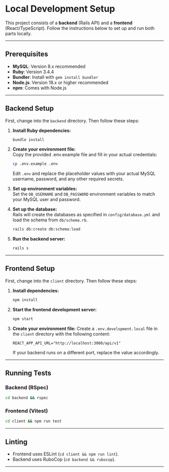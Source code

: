 # Local Development Setup

This project consists of a **backend** (Rails API) and a **frontend** (React/TypeScript). Follow the instructions below to set up and run both parts locally.

---

## Prerequisites

- **MySQL**: Version 8.x recommended
- **Ruby**: Version 3.4.4
- **Bundler**: Install with `gem install bundler`
- **Node.js**: Version 18.x or higher recommended
- **npm**: Comes with Node.js

---

## Backend Setup

First, change into the `backend` directory.
Then follow these steps:

1. **Install Ruby dependencies:**
   ```sh
   bundle install
   ```

2. **Create your environment file:**  
   Copy the provided .env.example file and fill in your actual credentials:
   ```sh
   cp .env.example .env
   ```
   Edit `.env` and replace the placeholder values with your actual MySQL username, password, and any other required secrets.

3. **Set up environment variables:**  
   Set the `DB_USERNAME` and `DB_PASSWORD` environment variables to match your MySQL user and password.

4. **Set up the database:**  
   Rails will create the databases as specified in `config/database.yml` and load the schema from `db/schema.rb`.
   ```sh
   rails db:create db:schema:load
   ```

5. **Run the backend server:**
   ```sh
   rails s
   ```

---

## Frontend Setup

First, change into the `client` directory.
Then follow these steps:

1. **Install dependencies:**
   ```sh
   npm install
   ```

2. **Start the frontend development server:**
   ```sh
   npm start
   ```

3. **Create your environment file:**
   Create a `.env.development.local` file in the `client` directory with the following content:
   ```env
   REACT_APP_API_URL="http://localhost:3000/api/v1"
   ```
   If your backend runs on a different port, replace the value accordingly.

---

## Running Tests

### Backend (RSpec)
```sh
cd backend && rspec
```

### Frontend (Vitest)
```sh
cd client && npm run test
```

---

## Linting
- Frontend uses ESLint (`cd client && npm run lint`).
- Backend uses RuboCop (`cd backend && rubocop`).

---
